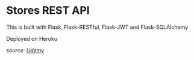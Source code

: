 # Stores REST API
This is built with Flask, Flask-RESTful, Flask-JWT and Flask-SQLAlchemy

Deployed on Heroku

*source: <a href="http://udemy.com/rest-api-flask-and-python/learn/v4/overview">Udemy</a>* 